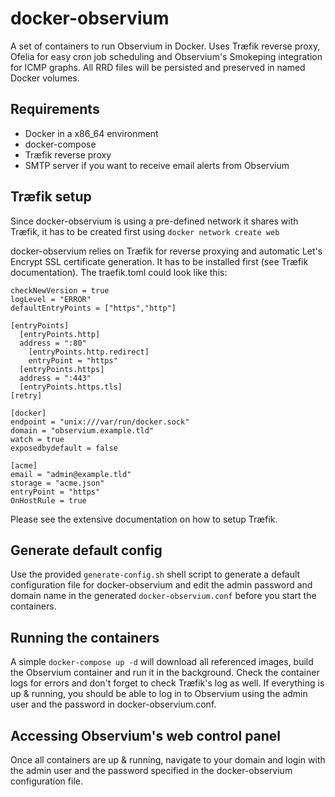# docker-observium
A set of containers to run Observium in Docker. Uses Træfik reverse proxy, Ofelia for easy cron job scheduling and Observium's Smokeping integration for ICMP graphs. All RRD files will be persisted and preserved in named Docker volumes.

## Requirements
- Docker in a x86_64 environment
- docker-compose
- Træfik reverse proxy
- SMTP server if you want to receive email alerts from Observium

## Træfik setup
Since docker-observium is using a pre-defined network it shares with Træfik, it has to be created first using 
```docker network create web```

docker-observium relies on Træfik for reverse proxying and automatic Let's Encrypt SSL certificate generation. It has to be installed first (see Træfik documentation).
The traefik.toml could look like this: 
```debug = false
checkNewVersion = true
logLevel = "ERROR"
defaultEntryPoints = ["https","http"]

[entryPoints]
  [entryPoints.http]
  address = ":80"
    [entryPoints.http.redirect]
    entryPoint = "https"
  [entryPoints.https]
  address = ":443"
  [entryPoints.https.tls]
[retry]

[docker]
endpoint = "unix:///var/run/docker.sock"
domain = "observium.example.tld"
watch = true
exposedbydefault = false

[acme]
email = "admin@example.tld"
storage = "acme.json"
entryPoint = "https"
OnHostRule = true
```

Please see the extensive documentation on how to setup Træfik.

## Generate default config
Use the provided ```generate-config.sh``` shell script to generate a default configuration file for docker-observium and edit the admin password and domain name in the generated ```docker-observium.conf``` before you start the containers. 

## Running the containers
A simple ```docker-compose up -d``` will download all referenced images, build the Observium container and run it in the background. Check the container logs for errors and don't forget to check Træfik's log as well. If everything is up & running, you should be able to log in to Observium using the admin user and the password in docker-observium.conf.

## Accessing Observium's web control panel

Once all containers are up & running, navigate to your domain and login with the admin user and the password specified in the docker-observium configuration file.

